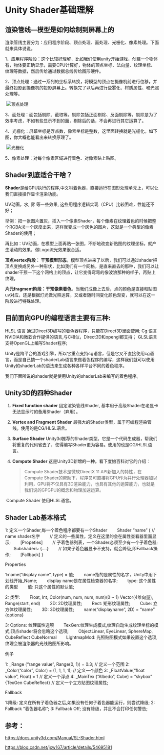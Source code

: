 # Unity Shader基础理解



## 渲染管线—模型是如何绘制到屏幕上的

渲染管线主要分为：应用程序阶段、顶点处理、面处理、光栅化、像素处理。下面就来具体说说。

1、应用程序阶段：这个比较好理解，比如我们使用unity开始游戏，创建一个物体有，物体要正确显示，需要CPU计算好，物体的顶点坐标、法向量、纹理坐标、纹理等数据，然后传给通过数据总线传给图形硬件。

2、顶点处理：通过一系列的坐标系转换，将模型的顶点在摄像机前进行位移，并最终投影到摄像机的投影屏幕上。转换完了以后再进行些雾化、材质属性、和光照处理等。

​      ![顶点处理](/Users/l2xin/Documents/Images/Note/%E9%A1%B6%E7%82%B9%E5%A4%84%E7%90%86.png)

3、面处理：面包括剔除、截取等。剔除包括正面剔除、反面剔除等，剔除是为了效率考虑，不如有些显示不到的面，剔除后的话，不会再进行其它运算了。

4、光栅化：屏幕坐标是浮点数，像素坐标是整数，这里面转换就是光栅化。如下图，你大概也能看出来转换原理了。

​      ![光栅化](/Users/l2xin/Documents/Images/Note/%E5%85%89%E6%A0%85%E5%8C%96.png)

5、像素处理：对每个像素区域进行着色、对像素贴上贴图。



## Shader到底适合干啥？

**Shader**是给GPU执行的程序,中文叫着色器，直接运行在图形处理单元上，可以让我们直接操作显卡渲染功能。

UV动画，水, 雾 等一些效果, 这些用程序逻辑实现（CPU）比较困难，性能还不好；

举例：把一张图片置灰，插入一个像素Shader，每个像素在纹理着色的时候把整个RGBA求一个灰度出来，这样就变成一个灰色的图片，这就是一个典型的像素Shader的使用；

再比如：UV动画，在模型上面再贴一张图，不断地改变新贴图的纹理坐标，就产生滚动的效果，做Logo流光效果很合适。

**顶点vertex阶段： 干预模型形态**。模型顶点进来了以后，我们可以通过shader把顶点变换成另外一种形状，比如我们有一个网格，是直来直去的那种，我们可以让shader干预一下这个网格上的顶点，让它变得弯弯的像波浪那种的样子，再贴上纹理。　

**片元fragment阶段：干预像素着色**。当我们成像上去后，点的颜色是直接和贴图uv对应，还是根据灯光做光照运算，又或者随时间变化颜色渐变，就可以在这一阶段进行特殊处理。



## 目前面向GPU的编程语言主要有三种:

HLSL 语言 通过Direct3D编写的着色器程序，只能在Direct3D里面使用;
Cg 语言 NVIDIA和微软合作提供的语言,与C相似，Direct3D和opengl都支持；
GLSL语言 支持OpenGL上编写Shader程序;

Unity是跨平台的游戏引擎，所以它重点支持cg语言，但是它又不直接使用cg语言，而是自己搞一个shaderLab语言来做着色程序的编写，这样我们就可以使用Unity的shaderLab的语法来生成各种各样平台不同的着色程序。

我们下面所说的shader就是使用Unity的shaderLab来编写的着色程序。



## Unity3D的四种Shader

1. **Fixed function shader** 固定渲染管线Shader, 基本用于高级Shader在老显卡无法显示时的备用Shader（弃用）。

2. **Vertex and Fragment Shader** 最强大的Shader类型，属于可编程渲染管线。使用的是CG/HLSL语言。

3. **Surface Shader** Unity3d推荐的Shader类型。它是一个代码生成器，帮我们将重复的代码省去了，使得编写Shader更为容易。使用的也是CG/HLSL语言。

4. **Compute Shader** 这是Unity3D新增的一种。看下度娘百科对它的介绍：

   > Compute Shader技术是微软DirectX 11 API新加入的特性，在Compute Shader的帮助下，程序员可直接将GPU作为并行处理器加以利用，GPU将不仅具有3D渲染能力，也具有其他的运算能力，也就是我们说的GPGPU的概念和物理加速运算。

​          Compute Shader 使用HLSL语言。



## Shader Lab基本格式

1: 定义一个Shader,每一个着色程序都要有一个Shader
　　Shader “name” { // name shader名字
　　// 定义的一些属性，定义在这里的会在属性查看器里面显示; 
　　[Propeties] 
　　// 子着色器列表，一个Shader必须至少有一个子着色器; 
　　Subshaders: {....}
　　// 如果子着色器显卡不支持，就会降级,即Fallback操作;
　　[Fallback]
}

Properties

1:name(“display name”, type) = 值;
　　name指的是属性的名字，Unity中用下划线开始_Name;
　　display name是在属性检查器的名字;
　　type: 这个属性的类型
　　值: 只这个属性的默认值;

2: 类型:
　　Float, Int, Color(num, num, num, num)(0 ~ 1) Vector(4维向量), Range(start, end)
　　2D: 2D纹理属性;
　　Rect: 矩形纹理属性;
　　Cube: 立方体纹理属性;
　　3D: 3D纹理属性;
　　name(“displayname”, 2D) = “name” {options}

3: Options: 纹理属性选项
　　TexGen:纹理生成模式,纹理自动生成纹理坐标的模式;顶点shader将会忽略这个选项; 
　　ObjectLinear, EyeLinear, SphereMap, CubeReflect CubeNormal
　　LightmapMod: 光照贴图模式如果设置这个选项,纹理会被渲染器的光线贴图所影响。

例子

1: _Range (“range value”, Range(0, 1)) = 0.3; // 定义一个范围
2: _Color(“color”, Color) = (1, 1, 1, 1); // 定义一个颜色
3: _FloatValue(“float value”, Float) = 1 // 定义一个浮点
4: _MainTex (“Albedo”, Cube) = “skybox” {TexGen CubeReflect} // 定义一个立方贴图纹理属性;

Fallback

1:降级: 定义在所有子着色器之后,如果没有任何子着色器能运行，则尝试降级;
2: Fallback “着色器名称”;
3: Fallback Off;
没有降级，并且不会打印任何警告;



## 参考：

https://docs.unity3d.com/Manual/SL-Shader.html

https://blog.csdn.net/jxw167/article/details/54695181

 

 